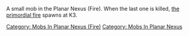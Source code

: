 A small mob in the Planar Nexus (Fire). When the last one is killed,
[the primordial fire](The_primordial_fire "wikilink") spawns at K3.

[Category: Mobs In Planar Nexus
(Fire)](Category:_Mobs_In_Planar_Nexus_(Fire) "wikilink") [Category:
Mobs In Planar Nexus](Category:_Mobs_In_Planar_Nexus "wikilink")
